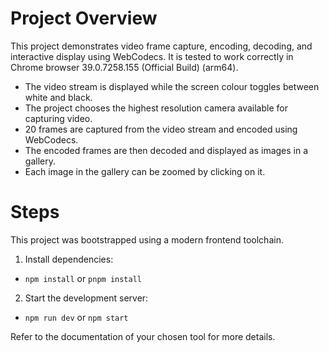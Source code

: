 # Project Overview


This project demonstrates video frame capture, encoding, decoding, and interactive display using WebCodecs. It is tested to work correctly in Chrome browser 39.0.7258.155 (Official Build) (arm64).

- The video stream is displayed while the screen colour toggles between white and black.
- The project chooses the highest resolution camera available for capturing video.
- 20 frames are captured from the video stream and encoded using WebCodecs.
- The encoded frames are then decoded and displayed as images in a gallery.
- Each image in the gallery can be zoomed by clicking on it.

# Steps

This project was bootstrapped using a modern frontend toolchain. 

1. Install dependencies:
  - `npm install` or `pnpm install`
2. Start the development server:
  - `npm run dev` or `npm start`

Refer to the documentation of your chosen tool for more details.

